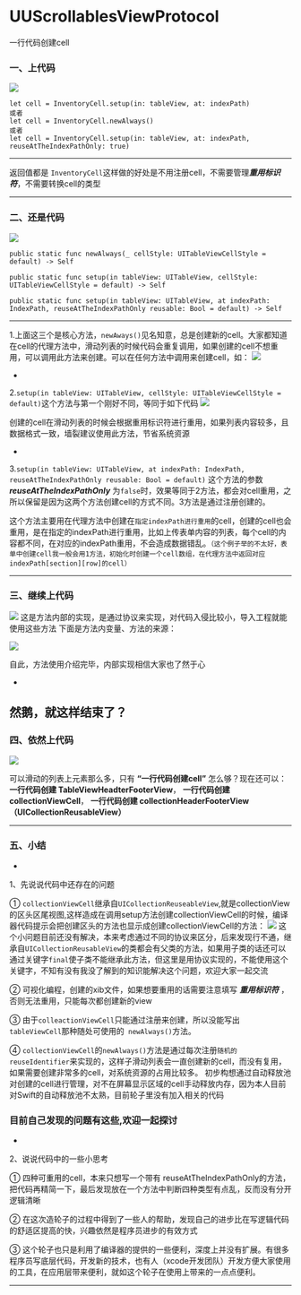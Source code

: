 # UUScrollablesViewProtocol
一行代码创建cell
### 一、上代码
![](https://user-gold-cdn.xitu.io/2018/8/20/16555bde9bbfbd58?w=2032&h=256&f=jpeg&s=114902)

```
let cell = InventoryCell.setup(in: tableView, at: indexPath)
或者
let cell = InventoryCell.newAlways()
或者
let cell = InventoryCell.setup(in: tableView, at: indexPath, reuseAtTheIndexPathOnly: true)
```

----

返回值都是 ``InventoryCell``这样做的好处是不用注册cell，不需要管理***重用标识符***，不需要转换cell的类型

---

### 二、还是代码
![](https://user-gold-cdn.xitu.io/2018/8/20/16555be63db00f36?w=2184&h=204&f=jpeg&s=133769)
```
public static func newAlways(_ cellStyle: UITableViewCellStyle = default) -> Self

public static func setup(in tableView: UITableView, cellStyle: UITableViewCellStyle = default) -> Self

public static func setup(in tableView: UITableView, at indexPath: IndexPath, reuseAtTheIndexPathOnly reusable: Bool = default) -> Self
```

----

1.上面这三个是核心方法，``newAways()``见名知意，总是创建新的cell。大家都知道在cell的代理方法中，滑动列表的时候代码会重复调用，如果创建的cell不想重用，可以调用此方法来创建。可以在任何方法中调用来创建cell，如：
![](https://user-gold-cdn.xitu.io/2018/8/20/16555beb58aedaa6?w=1842&h=442&f=jpeg&s=130737)

*

2.``setup(in tableView: UITableView, cellStyle: UITableViewCellStyle = default)``这个方法与第一个刚好不同，等同于如下代码
![](https://user-gold-cdn.xitu.io/2018/8/20/16555bfd3d27a9ab?w=1480&h=156&f=jpeg&s=69367)

创建的cell在滑动列表的时候会根据重用标识符进行重用，如果列表内容较多，且数据格式一致，墙裂建议使用此方法，节省系统资源

*

3.``setup(in tableView: UITableView, at indexPath: IndexPath, reuseAtTheIndexPathOnly reusable: Bool = default)``
这个方法的参数 ***reuseAtTheIndexPathOnly*** 为``false``时，效果等同于2方法，都会对cell重用，之所以保留是因为这两个方法创建cell的方式不同。3方法是通过注册创建的。

这个方法主要用在代理方法中创建在``指定indexPath进行重用``的cell，创建的cell也会重用，是在指定的indexPath进行重用，比如上传表单内容的列表，每个cell的内容都不同，在对应的indexPath重用，不会造成数据错乱。``（这个例子举的不太好，表单中创建cell我一般会用1方法，初始化时创建一个cell数组，在代理方法中返回对应indexPath[section][row]的cell）``

---

### 三、继续上代码
![](https://user-gold-cdn.xitu.io/2018/8/20/16555c03a725fc06?w=2260&h=744&f=jpeg&s=351457)
这是方法内部的实现，是通过协议来实现，对代码入侵比较小，导入工程就能使用这些方法
下面是方法内变量、方法的来源：

![](https://user-gold-cdn.xitu.io/2018/8/20/16555c0b4d33363e?w=2136&h=1166&f=jpeg&s=552153)

自此，方法使用介绍完毕，内部实现相信大家也了然于心

*

然鹅，就这样结束了？
---

### 四、依然上代码

![](https://user-gold-cdn.xitu.io/2018/8/20/16555c1728145671?w=2754&h=1070&f=jpeg&s=507006)

可以滑动的列表上元素那么多，只有 **“一行代码创建cell”** 怎么够？现在还可以：
**一行代码创建 TableViewHeadterFooterView**，
**一行代码创建 collectionViewCell**，
**一行代码创建 collectionHeaderFooterView（UICollectionReusableView）**

---

### 五、小结

-
1、先说说代码中还存在的问题

① ``collectionViewCell``继承自``UICollectionReuseableView``,就是collectionView的区头区尾视图,这样造成在调用setup方法创建collectionViewCell的时候，编译器代码提示会把创建区头的方法也显示成创建collectionViewCell的方法：
![](https://user-gold-cdn.xitu.io/2018/8/20/16555c1df436abfd?w=2490&h=496&f=jpeg&s=383614)
这个小问题目前还没有解决，本来考虑通过不同的协议来区分，后来发现行不通，继承自``UICollectionReusableView``的类都会有父类的方法，如果用子类的话还可以通过关键字```final```使子类不能继承此方法，但这里是用协议实现的，不能使用这个关键字，不知有没有我没了解到的知识能解决这个问题，欢迎大家一起交流

② 可视化编程，创建的xib文件，如果想要重用的话需要注意填写 ***重用标识符*** ，否则无法重用，只能每次都创建新的view

③ 由于``colleactionViewCell``只能通过注册来创建，所以没能写出``tableViewCell``那种随处可使用的`` newAlways()``方法。

④ ``collectionViewCell``的``newAlways()``方法是通过每次注册``随机的reuseIdentifier``来实现的，这样子滑动列表会一直创建新的cell，而没有复用，如果需要创建非常多的cell，对系统资源的占用比较多。
初步构想通过自动释放池对创建的cell进行管理，对不在屏幕显示区域的cell手动释放内存，因为本人目前对Swift的自动释放池不太熟，目前轮子里没有加入相关的代码

### 目前自己发现的问题有这些,欢迎一起探讨

*

2、说说代码中的一些小思考

① 四种可重用的cell，本来只想写一个带有 reuseAtTheIndexPathOnly的方法，把代码再精简一下，最后发现放在一个方法中判断四种类型有点乱，反而没有分开逻辑清晰

② 在这次造轮子的过程中得到了一些人的帮助，发现自己的进步比在写逻辑代码的舒适区提高的快，兴趣依然是程序员进步的有效方式

③ 这个轮子也只是利用了编译器的提供的一些便利，深度上并没有扩展。有很多程序员写底层代码，开发新的技术，也有人（xcode开发团队）开发方便大家使用的工具，在应用层带来便利，就如这个轮子在使用上带来的一点点便利。

---

